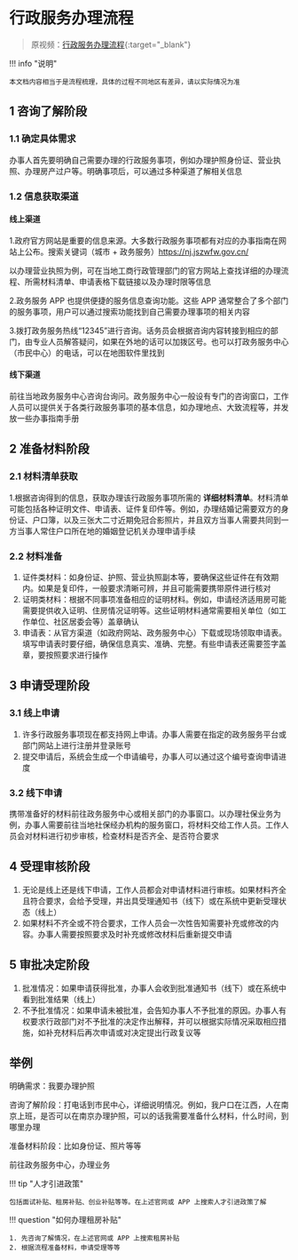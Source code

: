 # 行政服务办理流程

<!-- !!! tip "说明"

    此文档正在更新中…… -->

> 原视频：[行政服务办理流程](https://www.bilibili.com/video/BV1tZUaYPETf){:target="_blank"}

!!! info "说明"

    本文档内容相当于是流程梳理，具体的过程不同地区有差异，请以实际情况为准

## 1 咨询了解阶段

### 1.1 确定具体需求

办事人首先要明确自己需要办理的行政服务事项，例如办理护照身份证、营业执照、办理房产过户等。明确事项后，可以通过多种渠道了解相关信息

### 1.2 信息获取渠道

#### 线上渠道

1.政府官方网站是重要的信息来源。大多数行政服务事项都有对应的办事指南在网站上公布。搜索关键词（城市 + 政务服务）https://nj.jszwfw.gov.cn/

以办理营业执照为例，可在当地工商行政管理部门的官方网站上查找详细的办理流程、所需材料清单、申请表格下载链接以及办理时限等信息

2.政务服务 APP 也提供便捷的服务信息查询功能。这些 APP 通常整合了多个部门的服务事项，用户可以通过搜索功能找到自己需要办理事项的相关内容

3.拨打政务服务热线“12345”进行咨询。话务员会根据咨询内容转接到相应的部门，由专业人员解答疑问，如果在外地的话可以加拨区号。也可以打政务服务中心（市民中心）的电话，可以在地图软件里找到

#### 线下渠道

前往当地政务服务中心咨询台询问。政务服务中心一般设有专门的咨询窗口，工作人员可以提供关于各类行政服务事项的基本信息，如办理地点、大致流程等，并发放一些办事指南手册

## 2 准备材料阶段

### 2.1 材料清单获取

1.根据咨询得到的信息，获取办理该行政服务事项所需的 **详细材料清单**。材料清单可能包括各种证明文件、申请表、证件复印件等。例如，办理结婚记需要双方的身份证、户口簿，以及三张大二寸近期免冠合影照片，并且双方当事人需要共同到一方当事人常住户口所在地的婚姻登记机关办理申请手续

### 2.2 材料准备

1. 证件类材料：如身份证、护照、营业执照副本等，要确保这些证件在有效期内。如果是复印件，一般要求清晰可辨，并且可能需要携带原件进行核对
2. 证明类材料：根据不同事项准备相应的证明材料。例如，申请经济适用房可能需要提供收入证明、住房情况证明等。这些证明材料通常需要相关单位（如工作单位、社区居委会等）盖章确认
3. 申请表：从官方渠道（如政府网站、政务服务中心）下载或现场领取申请表。填写申请表时要仔细，确保信息真实、准确、完整。有些申请表还需要签字盖章，要按照要求进行操作

## 3 申请受理阶段

### 3.1 线上申请

1. 许多行政服务事项现在都支持网上申请。办事人需要在指定的政务服务平台或部门网站上进行注册并登录账号
2. 提交申请后，系统会生成一个申请编号，办事人可以通过这个编号查询申请进度

### 3.2 线下申请

携带准备好的材料前往政务服务中心或相关部门的办事窗口。以办理社保业务为例，办事人需要前往当地社保经办机构的服务窗口，将材料交给工作人员。工作人员会对材料进行初步审核，检查材料是否齐全、是否符合要求

## 4 受理审核阶段

1. 无论是线上还是线下申请，工作人员都会对申请材料进行审核。如果材料齐全且符合要求，会给予受理，并出具受理通知书（线下）或在系统中更新受理状态（线上）
2. 如果材料不齐全或不符合要求，工作人员会一次性告知需要补充或修改的内容。办事人需要按照要求及时补充或修改材料后重新提交申请

## 5 审批决定阶段

1. 批准情况：如果申请获得批准，办事人会收到批准通知书（线下）或在系统中看到批准结果（线上）
2. 不予批准情况：如果申请未被批准，会告知办事人不予批准的原因。办事人有权要求行政部门对不予批准的决定作出解释，并可以根据实际情况采取相应措施，如补充材料后再次申请或对决定提出行政复议等

## 举例

明确需求：我要办理护照

咨询了解阶段：打电话到市民中心，详细说明情况。例如，我户口在江西，人在南京上班，是否可以在南京办理护照，可以的话我需要准备什么材料，什么时间，到哪里办理

准备材料阶段：比如身份证、照片等等

前往政务服务中心，办理业务

!!! tip "人才引进政策"

    包括面试补贴、租房补贴、创业补贴等等。在上述官网或 APP 上搜索人才引进政策了解

!!! question "如何办理租房补贴"

    1. 先咨询了解情况，在上述官网或 APP 上搜索租房补贴
    2. 根据流程准备材料，申请受理等等